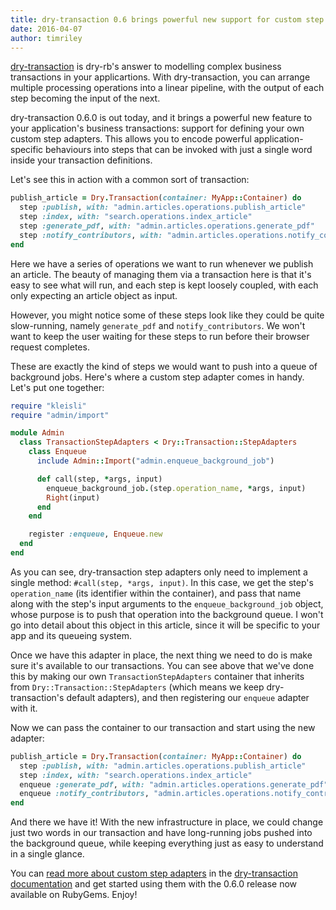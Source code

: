 ```yaml
---
title: dry-transaction 0.6 brings powerful new support for custom step adapters
date: 2016-04-07
author: timriley
---
```


[dry-transaction](http://dry-rb.org/gems/dry-transaction) is dry-rb's answer to modelling complex business transactions in your applicartions. With dry-transaction, you can arrange multiple processing operations into a linear pipeline, with the output of each step becoming the input of the next.

dry-transaction 0.6.0 is out today, and it brings a powerful new feature to your application's business transactions: support for defining your own custom step adapters. This allows you to encode powerful application-specific behaviours into  steps that can be invoked with just a single word inside your transaction definitions.

Let's see this in action with a common sort of transaction:

```ruby
publish_article = Dry.Transaction(container: MyApp::Container) do
  step :publish, with: "admin.articles.operations.publish_article"
  step :index, with: "search.operations.index_article"
  step :generate_pdf, with: "admin.articles.operations.generate_pdf"
  step :notify_contributors, with: "admin.articles.operations.notify_contributors"
end
```

Here we have a series of operations we want to run whenever we publish an article. The beauty of managing them via a transaction here is that it's easy to see what will run, and each step is kept loosely coupled, with each only expecting an article object as input.

However, you might notice some of these steps look like they could be quite slow-running, namely `generate_pdf` and `notify_contributors`. We won't want to keep the user waiting for these steps to run before their browser request completes.

These are exactly the kind of steps we would want to push into a queue of background jobs. Here's where a custom step adapter comes in handy. Let's put one together:

```ruby
require "kleisli"
require "admin/import"

module Admin
  class TransactionStepAdapters < Dry::Transaction::StepAdapters
    class Enqueue
      include Admin::Import("admin.enqueue_background_job")

      def call(step, *args, input)
        enqueue_background_job.(step.operation_name, *args, input)
        Right(input)
      end
    end

    register :enqueue, Enqueue.new
  end
end
```

As you can see, dry-transaction step adapters only need to implement a single method: `#call(step, *args, input)`. In this case, we get the step's `operation_name` (its identifier within the container), and pass that name along with the step's input arguments to the `enqueue_background_job` object, whose purpose is to push that operation into the background queue. I won't go into detail about this object in this article, since it will be specific to your app and its queueing system.

Once we have this adapter in place, the next thing we need to do is make sure it's available to our transactions. You can see above that we've done this by making our own `TransactionStepAdapters` container that inherits from `Dry::Transaction::StepAdapters` (which means we keep dry-transaction's default adapters), and then registering our `enqueue` adapter with it.

Now we can pass the container to our transaction and start using the new adapter:

```ruby
publish_article = Dry.Transaction(container: MyApp::Container) do
  step :publish, with: "admin.articles.operations.publish_article"
  step :index, with: "search.operations.index_article"
  enqueue :generate_pdf, with: "admin.articles.operations.generate_pdf"
  enqueue :notify_contributors, "admin.articles.operations.notify_contributors"
end
```

And there we have it! With the new infrastructure in place, we could change just two words in our transaction and have long-running jobs pushed into the background queue, while keeping everything just as easy to understand in a single glance.

You can [read more about custom step adapters](http://dry-rb.org/gems/dry-transaction/custom-step-adapters/) in the [dry-transaction documentation](http://dry-rb.org/gems/dry-transaction/) and get started using them with the 0.6.0 release now available on RubyGems. Enjoy!
